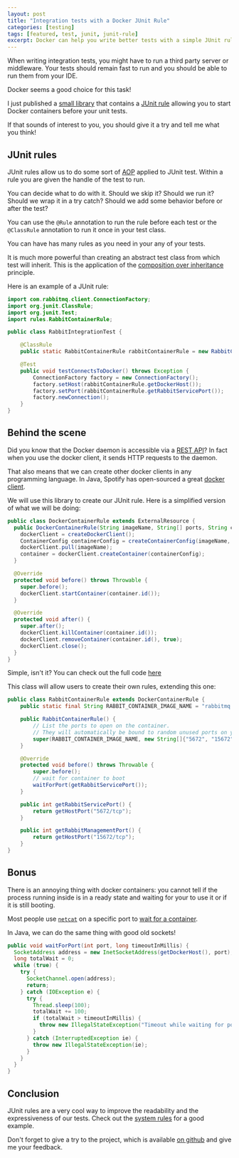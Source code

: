 ```yaml
---
layout: post
title: "Integration tests with a Docker JUnit Rule"
categories: [testing]
tags: [featured, test, junit, junit-rule]
excerpt: Docker can help you write better tests with a simple JUnit rule
---
```


When writing integration tests, you might have to run a third party server
or middleware.
Your tests should remain fast to run and you should be able to run them
from your IDE.

Docker seems a good choice for this task!

I just published a [small library](https://github.com/geowarin/docker-junit-rule) that contains a [JUnit rule](https://github.com/junit-team/junit/wiki/Rules) allowing you
to start Docker containers before your unit tests.

If that sounds of interest to you, you should give it a try and tell me what
you think!

## JUnit rules

JUnit rules allow us to do some sort of [AOP](https://en.wikipedia.org/wiki/Aspect-oriented_programming) applied to JUnit test.
Within a rule you are given the handle of the test to run.

You can decide what to do with it. Should we skip it? Should we run it?
Should we wrap it in a try catch? Should we add some behavior before or after
the test?

You can use the `@Rule` annotation to run the rule before each test or the
`@ClassRule` annotation to run it once in your test class.

You can have has many rules as you need in your any of your tests.

It is much more powerful than creating an abstract test class from which
test will inherit.
This is the application of the [composition over inheritance](https://en.wikipedia.org/wiki/Composition_over_inheritance) principle.

Here is an example of a JUnit rule:

```java
import com.rabbitmq.client.ConnectionFactory;
import org.junit.ClassRule;
import org.junit.Test;
import rules.RabbitContainerRule;

public class RabbitIntegrationTest {

    @ClassRule
    public static RabbitContainerRule rabbitContainerRule = new RabbitContainerRule();

    @Test
    public void testConnectsToDocker() throws Exception {
        ConnectionFactory factory = new ConnectionFactory();
        factory.setHost(rabbitContainerRule.getDockerHost());
        factory.setPort(rabbitContainerRule.getRabbitServicePort());
        factory.newConnection();
    }
}
```

## Behind the scene

Did you know that the Docker daemon is accessible via a [REST API](https://docs.docker.com/engine/reference/api/docker_remote_api/)?
In fact when you use the docker client, it sends HTTP requests to
the daemon.

That also means that we can create other docker clients in any programming language.
In Java, Spotify has open-sourced a great [docker client](https://github.com/spotify/docker-client).

We will use this library to create our JUnit rule.
Here is a simplified version of what we will be doing:

```java
public class DockerContainerRule extends ExternalResource {
  public DockerContainerRule(String imageName, String[] ports, String cmd) {
    dockerClient = createDockerClient();
    ContainerConfig containerConfig = createContainerConfig(imageName, ports, cmd);
    dockerClient.pull(imageName);
    container = dockerClient.createContainer(containerConfig);
  }

  @Override
  protected void before() throws Throwable {
    super.before();
    dockerClient.startContainer(container.id());
  }

  @Override
  protected void after() {
    super.after();
    dockerClient.killContainer(container.id());
    dockerClient.removeContainer(container.id(), true);
    dockerClient.close();
  }
}
```

Simple, isn't it?
You can check out the full code [here](https://github.com/geowarin/docker-junit-rule/blob/master/src/main/java/com/github/geowarin/junit/DockerContainerRule.java)

This class will allow users to create their own rules, extending this one:

```java
public class RabbitContainerRule extends DockerContainerRule {
    public static final String RABBIT_CONTAINER_IMAGE_NAME = "rabbitmq:management";

    public RabbitContainerRule() {
        // List the ports to open on the container.
        // They will automatically be bound to random unused ports on your host
        super(RABBIT_CONTAINER_IMAGE_NAME, new String[]{"5672", "15672"});
    }

    @Override
    protected void before() throws Throwable {
        super.before();
        // wait for container to boot
        waitForPort(getRabbitServicePort());
    }

    public int getRabbitServicePort() {
        return getHostPort("5672/tcp");
    }

    public int getRabbitManagementPort() {
        return getHostPort("15672/tcp");
    }
}
```

## Bonus

There is an annoying thing with docker containers: you cannot tell if the
process running inside is in a ready state and waiting for your to use
it or if it is still booting.

Most people use [`netcat`](https://en.wikipedia.org/wiki/Netcat) on a specific
port to [wait for a container](https://github.com/aanand/docker-wait).

In Java, we can do the same thing with good old sockets!

```java
public void waitForPort(int port, long timeoutInMillis) {
  SocketAddress address = new InetSocketAddress(getDockerHost(), port);
  long totalWait = 0;
  while (true) {
    try {
      SocketChannel.open(address);
      return;
    } catch (IOException e) {
      try {
        Thread.sleep(100);
        totalWait += 100;
        if (totalWait > timeoutInMillis) {
          throw new IllegalStateException("Timeout while waiting for port " + port);
        }
      } catch (InterruptedException ie) {
        throw new IllegalStateException(ie);
      }
    }
  }
}
```

## Conclusion

JUnit rules are a very cool way to improve the readability and the expressiveness of our tests.
Check out the [system rules](http://stefanbirkner.github.io/system-rules/) for
a good example.

Don't forget to give a try to the project, which is available [on github](https://github.com/geowarin/docker-junit-rule) and give me your feedback.
